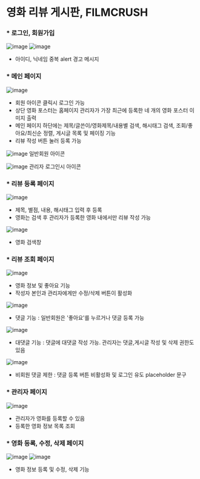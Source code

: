 # 영화 리뷰 게시판, FILMCRUSH

### * 로그인, 회원가입
![image](https://github.com/daseuldaseul/first_class/assets/121841821/9c375c07-6d42-4a95-82b2-417f5e201ac9)
![image](https://github.com/daseuldaseul/first_class/assets/121841821/c8c531ac-2cd4-4f20-9cf9-1560fa61cf9c)
* 아이디, 닉네임 중복 alert 경고 메시지


### * 메인 페이지
![image](https://github.com/daseuldaseul/first_class/assets/121841821/7e358535-8d68-4ce1-a979-df4aaf70caed)
* 회원 아이콘 클릭시 로그인 가능
* 상단 영화 포스터는 홈페이지 관리자가 가장 최근에 등록한 네 개의 영화 포스터 이미지 출력
* 메인 페이지 하단에는 제목/글쓴이/영화제목/내용별 검색, 해시태그 검색, 조회/좋아요/최신순 정렬, 게시글 목록 및 페이징 기능
* 리뷰 작성 버튼 눌러 등록 가능

![image](https://github.com/daseuldaseul/first_class/assets/121841821/62a8ba51-855f-4d4d-80cc-82f260bf192d)
 일반회원 아이콘
 
![image](https://github.com/daseuldaseul/first_class/assets/121841821/ea7bc8f7-acbc-40cc-9487-2950bb78c4e1)
 관리자 로그인시 아이콘
 
 
 
 ### * 리뷰 등록 페이지
 ![image](https://github.com/daseuldaseul/first_class/assets/121841821/fe1bf481-6b40-45cc-86a4-d7eca20a41f9)
* 제목, 별점, 내용, 해시태그 입력 후 등록 
* 영화는 검색 후 관리자가 등록한 영화 내에서만 리뷰 작성 가능

![image](https://github.com/daseuldaseul/first_class/assets/121841821/f3d77c01-8275-4144-8ae8-aac9a72739e8)
* 영화 검색창



### * 리뷰 조회 페이지
![image](https://github.com/daseuldaseul/first_class/assets/121841821/e931a9aa-fe87-4cd7-b7e6-ecab8b324804)
* 영화 정보 및 좋아요 기능
* 작성자 본인과 관리자에게만 수정/삭제 버튼이 활성화

![image](https://github.com/daseuldaseul/first_class/assets/121841821/8300051c-5540-4f16-9622-b918648dc39e)
* 댓글 기능 : 일반회원은 '좋아요'를 누르거나 댓글 등록 가능

![image](https://github.com/daseuldaseul/first_class/assets/121841821/9879c38d-06e5-40b1-a30d-563cd5fabed6)
* 대댓글 기능 : 댓글에 대댓글 작성 가능. 관리자는 댓글,게시글 작성 및 삭제 권한도 있음

![image](https://github.com/daseuldaseul/first_class/assets/121841821/b7e118ae-3003-4fd9-bb4f-b39d123926d9)
* 비회원 댓글 제한 : 댓글 등록 버튼 비활성화 및 로그인 유도 placeholder 문구



### * 관리자 페이지
![image](https://github.com/daseuldaseul/first_class/assets/121841821/75185a40-c001-4396-b7e9-67d692cbcba3)
* 관리자가 영화를 등록할 수 있음
* 등록한 영화 정보 목록 조회




### * 영화 등록, 수정, 삭제 페이지
![image](https://github.com/daseuldaseul/first_class/assets/121841821/2671e1d2-e6af-4c2b-8088-9b7ec6b7ef04)
![image](https://github.com/daseuldaseul/first_class/assets/121841821/fde3956b-3297-40c4-97f4-4b7e6305615f)
* 영화 정보 등록 및 수정, 삭제 기능




